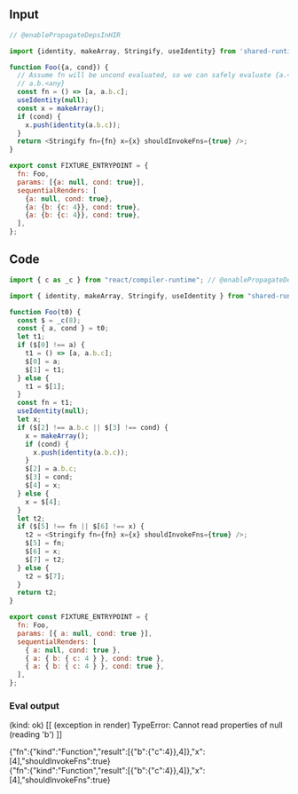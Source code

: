 
## Input

```javascript
// @enablePropagateDepsInHIR

import {identity, makeArray, Stringify, useIdentity} from 'shared-runtime';

function Foo({a, cond}) {
  // Assume fn will be uncond evaluated, so we can safely evaluate {a.<any>,
  // a.b.<any}
  const fn = () => [a, a.b.c];
  useIdentity(null);
  const x = makeArray();
  if (cond) {
    x.push(identity(a.b.c));
  }
  return <Stringify fn={fn} x={x} shouldInvokeFns={true} />;
}

export const FIXTURE_ENTRYPOINT = {
  fn: Foo,
  params: [{a: null, cond: true}],
  sequentialRenders: [
    {a: null, cond: true},
    {a: {b: {c: 4}}, cond: true},
    {a: {b: {c: 4}}, cond: true},
  ],
};

```

## Code

```javascript
import { c as _c } from "react/compiler-runtime"; // @enablePropagateDepsInHIR

import { identity, makeArray, Stringify, useIdentity } from "shared-runtime";

function Foo(t0) {
  const $ = _c(8);
  const { a, cond } = t0;
  let t1;
  if ($[0] !== a) {
    t1 = () => [a, a.b.c];
    $[0] = a;
    $[1] = t1;
  } else {
    t1 = $[1];
  }
  const fn = t1;
  useIdentity(null);
  let x;
  if ($[2] !== a.b.c || $[3] !== cond) {
    x = makeArray();
    if (cond) {
      x.push(identity(a.b.c));
    }
    $[2] = a.b.c;
    $[3] = cond;
    $[4] = x;
  } else {
    x = $[4];
  }
  let t2;
  if ($[5] !== fn || $[6] !== x) {
    t2 = <Stringify fn={fn} x={x} shouldInvokeFns={true} />;
    $[5] = fn;
    $[6] = x;
    $[7] = t2;
  } else {
    t2 = $[7];
  }
  return t2;
}

export const FIXTURE_ENTRYPOINT = {
  fn: Foo,
  params: [{ a: null, cond: true }],
  sequentialRenders: [
    { a: null, cond: true },
    { a: { b: { c: 4 } }, cond: true },
    { a: { b: { c: 4 } }, cond: true },
  ],
};

```
      
### Eval output
(kind: ok) [[ (exception in render) TypeError: Cannot read properties of null (reading 'b') ]]
<div>{"fn":{"kind":"Function","result":[{"b":{"c":4}},4]},"x":[4],"shouldInvokeFns":true}</div>
<div>{"fn":{"kind":"Function","result":[{"b":{"c":4}},4]},"x":[4],"shouldInvokeFns":true}</div>